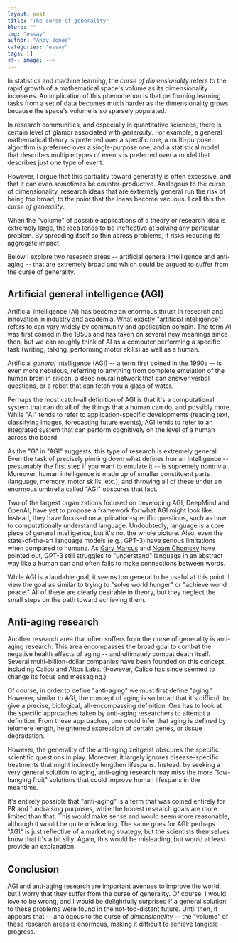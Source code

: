 ```yaml
---
layout: post
title: "The curse of generality"
blurb: ""
img: "essay"
author: "Andy Jones"
categories: "essay"
tags: []
<!-- image: -->
---
```


<style>
.column {
  float: left;
  width: 30%;
  padding: 5px;
}

.post-container {
  margin-bottom: 4rem;
  /*width: 450px;*/
  width: 70%;
  /*text-align: justify;*/
  /*text-justify: inter-word;*/
  font-size: 15px;
}

/* Clear floats after image containers */
.row::after {
  content: "";
  clear: both;
  display: table;
}
</style>

In statistics and machine learning, the *curse of dimensionality* refers to the rapid growth of a mathematical space's volume as its dimensionality increases. An implication of this phenomenon is that performing learning tasks from a set of data becomes much harder as the dimensionality grows because the space's volume is so sparsely populated.

In research communities, and especially in quantitative sciences, there is certain level of glamor associated with *generality*. For example, a general mathematical theory is preferred over a specific one, a multi-purpose algorithm is preferred over a single-purpose one, and a statistical model that describes multiple types of events is preferred over a model that describes just one type of event.

However, I argue that this partiality toward generality is often excessive, and that it can even sometimes be counter-productive. Analogous to the curse of dimensionality, research ideas that are extremely general run the risk of being *too* broad, to the point that the ideas become vacuous. I call this the *curse of generality*.

When the "volume" of possible applications of a theory or research idea is extremely large, the idea tends to be ineffective at solving any particular problem. By spreading itself so thin across problems, it risks reducing its aggregate impact.

Below I explore two research areas -- artificial general intelligence and anti-aging -- that are extremely broad and which could be argued to suffer from the curse of generality.

## Artificial general intelligence (AGI)

Artificial intelligence (AI) has become an enormous thrust in research and innovation in industry and academia. What exactly "artificial intelligence" refers to can vary widely by community and application domain. The term AI was first coined in the 1950s and has taken on several new meanings since then, but we can roughly think of AI as a computer performing a specific task (writing, talking, performing motor skills) as well as a human.

Artificial *general* intelligence (AGI) -- a term first coined in the 1990s -- is even more nebulous, referring to anything from complete emulation of the human brain in silicon, a deep neural network that can answer verbal questions, or a robot that can fetch you a glass of water.

Perhaps the most catch-all definition of AGI is that it's a computational system that can do all of the things that a human can do, and possibly more. While "AI" tends to refer to application-specific developments (reading text, classifying images, forecasting future events), AGI tends to refer to an integrated system that can perform cognitively on the level of a human across the board.

As the "G" in "AGI" suggests, this type of research is extremely general. Even the task of precisely pinning down what defines human intelligence -- presumably the first step if you want to emulate it -- is supremely nontrivial. Moreover, human intelligence is made up of smaller constituent parts (language, memory, motor skills, etc.), and throwing all of these under an enormous umbrella called "AGI" obscures that fact.

Two of the largest organizations focused on developing AGI, DeepMind and OpenAI, have yet to propose a framework for what AGI might look like. Instead, they have focused on application-specific questions, such as how to computationally understand language. Undoubtedly, language is a core piece of general intelligence, but it's not the whole picture. Also, even the state-of-the-art language models (e.g., GPT-3) have serious limitations when compared to humans. As [Gary Marcus](https://medium.com/@GaryMarcus/the-deepest-problem-with-deep-learning-91c5991f5695) and [Noam Chomsky](https://www.youtube.com/watch?v=c6MU5zQwtT4) have pointed out, GPT-3 still struggles to "understand" language in an abstract way like a human can and often fails to make connections between words.

While AGI is a laudable goal, it seems too general to be useful at this point. I view the goal as similar to trying to "solve world hunger" or "achieve world peace." All of these are clearly desirable in theory, but they neglect the small steps on the path toward achieving them.

## Anti-aging research

Another research area that often suffers from the curse of generality is anti-aging research. This area encompasses the broad goal to combat the negative health effects of aging -- and ultimately combat death itself. Several multi-billion-dollar companies have been founded on this concept, including Calico and Altos Labs. (However, Calico has since seemed to change its focus and messaging.)

Of course, in order to define "anti-aging" we must first define "aging." However, similar to AGI, the concept of aging is so broad that it's difficult to give a precise, biological, all-encompassing definition. One has to look at the specific approaches taken by anti-aging researchers to attempt a definition. From these approaches, one could infer that aging is defined by telomere length, heightened expression of certain genes, or tissue degradation.

However, the generality of the anti-aging zeitgeist obscures the specific scientific questions in play. Moreover, it largely ignores disease-specific treatments that might indirectly lengthen lifespans. Instead, by seeking a very general solution to aging, anti-aging research may miss the more "low-hanging fruit" solutions that could improve human lifespans in the meantime.

It's entirely possible that "anti-aging" is a term that was coined entirely for PR and fundraising purposes, while the honest research goals are more limited than that. This would make sense and would seem more reasonable, although it would be quite misleading. The same goes for AGI: perhaps "AGI" is just reflective of a marketing strategy, but the scientists themselves know that it's a bit silly. Again, this would be misleading, but would at least provide an explanation.

## Conclusion

AGI and anti-aging research are important avenues to improve the world, but I worry that they suffer from the curse of generality. Of course, I would love to be wrong, and I would be delightfully surprised if a general solution to these problems were found in the not-too-distant future. Until then, it appears that -- analogous to the curse of *dimensionality* -- the "volume" of these research areas is enormous, making it difficult to achieve tangible progress.











